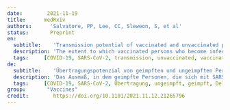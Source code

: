 ```yaml
---
date:        2021-11-19
title:      medRxiv
authors:      'Salvatore, PP, Lee, CC, Sleweon, S, et al'
status:       Preprint
en:
  subtitle:    'Transmission potential of vaccinated and unvaccinated persons infected with the SARS-CoV-2 Delta variant in a federal prison, July—August 2021'
  description: 'The extent to which vaccinated persons who become infected with SARS-CoV-2 contribute to transmission is unclear. During a SARS-CoV-2 Delta variant outbreak among incarcerated persons with high vaccination rates in a federal prison, we assessed markers of viral shedding in vaccinated and unvaccinated persons. Consenting incarcerated persons with confirmed SARS-CoV-2 infection provided mid-turbinate nasal specimens daily for 10 consecutive days and reported symptom data via questionnaire. Real-time reverse transcription-polymerase chain reaction (RT-PCR), viral whole genome sequencing, and viral culture was performed on these nasal specimens. Duration of RT-PCR positivity and viral culture positivity was assessed using survival analysis. A total of 978 specimens were provided by 95 participants, of whom 78 (82%) were fully vaccinated and 17 (18%) were not fully vaccinated. No significant differences were detected in duration of RT-PCR positivity among fully vaccinated participants (median: 13 days) versus those not fully vaccinated (median: 13 days; p=0.50), or in duration of culture positivity (medians: 5 days and 5 days; p=0.29). Among fully vaccinated participants, overall duration of culture positivity was shorter among Moderna vaccine recipients versus Pfizer (p=0.048) or Janssen (p=0.003) vaccine recipients. As this field continues to develop, clinicians and public health practitioners should consider vaccinated persons who become infected with SARS-CoV-2 to be no less infectious than unvaccinated persons. These findings are critically important, especially in congregate settings where viral transmission can lead to large outbreaks.'
  tags:     [COVID-19, SARS-CoV-2, transmission, unvaccinated, vaccinated, Delta variant]
de: 
  subtitle:    'Übertragungspotenzial von geimpften und ungeimpften Personen, die mit der SARS-CoV-2-Delta-Variante in einem Bundesgefängnis infiziert waren, Juli-August 2021'
  description: 'Das Ausmaß, in dem geimpfte Personen, die sich mit SARS-CoV-2 infizieren, zur Übertragung beitragen, ist unklar. Während eines Ausbruchs von SARS-CoV-2 in der Delta-Variante unter inhaftierten Personen mit hohen Impfraten in einem Bundesgefängnis haben wir Marker der Virusausscheidung bei geimpften und ungeimpften Personen untersucht. Inhaftierte Personen mit bestätigter SARS-CoV-2-Infektion gaben an 10 aufeinanderfolgenden Tagen täglich Proben aus der Nasenmitte ab und machten mittels Fragebogen Angaben zu ihren Symptomen. An diesen Nasenproben wurden eine reverse Transkriptions-Polymerase-Kettenreaktion (RT-PCR) in Echtzeit, eine virale Ganzgenomsequenzierung und eine Viruskultur durchgeführt. Die Dauer der RT-PCR-Positivität und der Viruskultur-Positivität wurde anhand einer Überlebensanalyse bewertet. Insgesamt wurden 978 Proben von 95 Teilnehmern zur Verfügung gestellt, von denen 78 (82 %) vollständig geimpft und 17 (18 %) nicht vollständig geimpft waren. Es wurden keine signifikanten Unterschiede in der Dauer der RT-PCR-Positivität zwischen vollständig geimpften Teilnehmern (Median: 13 Tage) und nicht vollständig geimpften Teilnehmern (Median: 13 Tage; p=0,50) oder in der Dauer der Kulturpositivität (Median: 5 Tage und 5 Tage; p=0,29) festgestellt. Bei den vollständig geimpften Teilnehmern war die Gesamtdauer der Kulturpositivität bei den Empfängern des Moderna-Impfstoffs kürzer als bei den Empfängern der Impfstoffe von Pfizer (p=0,048) oder Janssen (p=0,003). Angesichts der weiteren Entwicklung auf diesem Gebiet sollten Kliniker und Ärzte davon ausgehen, dass geimpfte Personen, die sich mit SARS-CoV-2 infizieren, nicht weniger infektiös sind als ungeimpfte Personen. Diese Ergebnisse sind von entscheidender Bedeutung, insbesondere in Gemeinschaftseinrichtungen, in denen die Virusübertragung zu großen Ausbrüchen führen kann.'
  tags:     [COVID-19, SARS-CoV-2, Übertragung, ungeimpft, geimpft, Delta-Variante]
group:       "Vaccines"
credit:        https://doi.org/10.1101/2021.11.12.21265796
---
```

